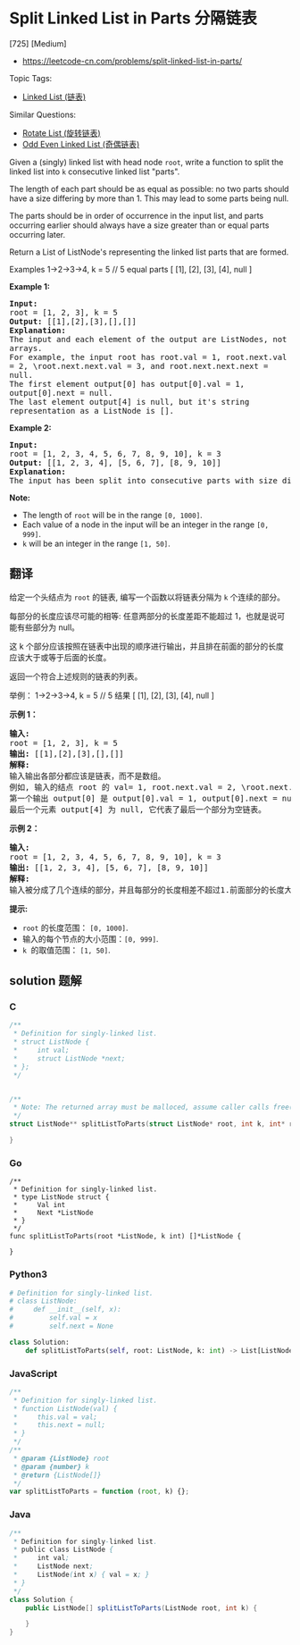 # Split Linked List in Parts 分隔链表

[725] [Medium]

- https://leetcode-cn.com/problems/split-linked-list-in-parts/

Topic Tags:

- [Linked List (链表)](https://leetcode-cn.com/tag/linked-list/)

Similar Questions:

- [Rotate List (旋转链表)](https://leetcode-cn.com/problems/rotate-list/)
- [Odd Even Linked List (奇偶链表)](https://leetcode-cn.com/problems/odd-even-linked-list/)

Given a (singly) linked list with head node `root`, write a function to split the linked list into `k` consecutive linked list "parts".

The length of each part should be as equal as possible: no two parts should have a size differing by more than 1. This may lead to some parts being null.

The parts should be in order of occurrence in the input list, and parts occurring earlier should always have a size greater than or equal parts occurring later.

Return a List of ListNode's representing the linked list parts that are formed.

Examples 1->2->3->4, k = 5 // 5 equal parts \[ \[1\], \[2\], \[3\], \[4\], null \]

**Example 1:**

<pre style="white-space: pre-line"><b>Input:</b> 
root = [1, 2, 3], k = 5
<b>Output:</b> [[1],[2],[3],[],[]]
<b>Explanation:</b>
The input and each element of the output are ListNodes, not arrays.
For example, the input root has root.val = 1, root.next.val = 2, \root.next.next.val = 3, and root.next.next.next = null.
The first element output[0] has output[0].val = 1, output[0].next = null.
The last element output[4] is null, but it's string representation as a ListNode is [].
</pre>

**Example 2:**

<pre><b>Input:</b> 
root = [1, 2, 3, 4, 5, 6, 7, 8, 9, 10], k = 3
<b>Output:</b> [[1, 2, 3, 4], [5, 6, 7], [8, 9, 10]]
<b>Explanation:</b>
The input has been split into consecutive parts with size difference at most 1, and earlier parts are a larger size than the later parts.
</pre>

**Note:**

- The length of `root` will be in the range `[0, 1000]`.
- Each value of a node in the input will be an integer in the range `[0, 999]`.
- `k` will be an integer in the range `[1, 50]`.

## 翻译

给定一个头结点为 `root` 的链表, 编写一个函数以将链表分隔为 `k` 个连续的部分。

每部分的长度应该尽可能的相等: 任意两部分的长度差距不能超过 1，也就是说可能有些部分为 null。

这 k 个部分应该按照在链表中出现的顺序进行输出，并且排在前面的部分的长度应该大于或等于后面的长度。

返回一个符合上述规则的链表的列表。

举例： 1->2->3->4, k = 5 // 5 结果 \[ \[1\], \[2\], \[3\], \[4\], null \]

**示例 1：**

<pre><strong>输入:</strong> 
root = [1, 2, 3], k = 5
<strong>输出:</strong> [[1],[2],[3],[],[]]
<strong>解释:</strong>
输入输出各部分都应该是链表，而不是数组。
例如, 输入的结点 root 的 val= 1, root.next.val = 2, \root.next.next.val = 3, 且 root.next.next.next = null。
第一个输出 output[0] 是 output[0].val = 1, output[0].next = null。
最后一个元素 output[4] 为 null, 它代表了最后一个部分为空链表。
</pre>

**示例 2：**

<pre><strong>输入:</strong> 
root = [1, 2, 3, 4, 5, 6, 7, 8, 9, 10], k = 3
<strong>输出:</strong> [[1, 2, 3, 4], [5, 6, 7], [8, 9, 10]]
<strong>解释:</strong>
输入被分成了几个连续的部分，并且每部分的长度相差不超过1.前面部分的长度大于等于后面部分的长度。
</pre>

**提示:**

- `root` 的长度范围： `[0, 1000]`.
- 输入的每个节点的大小范围：`[0, 999]`.
- `k`  的取值范围： `[1, 50]`.

## solution 题解

### C

```c
/**
 * Definition for singly-linked list.
 * struct ListNode {
 *     int val;
 *     struct ListNode *next;
 * };
 */


/**
 * Note: The returned array must be malloced, assume caller calls free().
 */
struct ListNode** splitListToParts(struct ListNode* root, int k, int* returnSize){

}


```

### Go

```golang
/**
 * Definition for singly-linked list.
 * type ListNode struct {
 *     Val int
 *     Next *ListNode
 * }
 */
func splitListToParts(root *ListNode, k int) []*ListNode {

}
```

### Python3

```python
# Definition for singly-linked list.
# class ListNode:
#     def __init__(self, x):
#         self.val = x
#         self.next = None

class Solution:
    def splitListToParts(self, root: ListNode, k: int) -> List[ListNode]:

```

### JavaScript

```javascript
/**
 * Definition for singly-linked list.
 * function ListNode(val) {
 *     this.val = val;
 *     this.next = null;
 * }
 */
/**
 * @param {ListNode} root
 * @param {number} k
 * @return {ListNode[]}
 */
var splitListToParts = function (root, k) {};
```

### Java

```java
/**
 * Definition for singly-linked list.
 * public class ListNode {
 *     int val;
 *     ListNode next;
 *     ListNode(int x) { val = x; }
 * }
 */
class Solution {
    public ListNode[] splitListToParts(ListNode root, int k) {

    }
}
```

